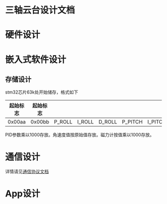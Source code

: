 三轴云台设计文档
==========================



# 硬件设计




# 嵌入式软件设计

## 存储设计
stm32芯片63k处开始储存，格式如下

| 起始标志 |  起始标志 |     |     | ||||||||||||||||
| --- | --- | --- | --- |-|-|-|-|-|-|-|-|-|-|-|-|-|-|-|-|
|0x00aa| 0x00bb |P_ROLL |I_ROLL| D_ROLL |P_PITCH |I_PITCH |D_PITCH |P_YAW |I_YAW |D_YAW |GYRO_OFFSET_X |GYRO_OFFSE_Y |GYRO_OFFSET_Z |MAG_OFFSET_RATIO_X |MAG_OFFSET_RATIO_Y |MAG_OFFSET_RATIO_Z|MAG_OFFSET_BIAS_X |MAG_OFFSET_BIAS_Y |MAG_OFFSET_BIAS_Z|

PID参数乘以1000存放。角速度值按原始值存放。磁力计按值乘以1000存放。

# 通信设计
详情请见[通信协议文档](./通信协议.md)




# App设计



